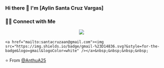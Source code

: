### Hi there 👋 I'm [Aylin Santa Cruz Vargas]

<!--
**AnthuA25/AnthuA25** is a ✨ _special_ ✨ repository because its `README.md` (this file) appears on your GitHub profile.

Here are some ideas to get you started:

- 🔭 I’m currently working on ...
- 🌱 I’m currently learning ...
- 👯 I’m looking to collaborate on ...
- 🤔 I’m looking for help with ...
- 💬 Ask me about ...
- 📫 How to reach me: ...
- 😄 Pronouns: ...
- ⚡ Fun fact: ...
-->

<h3> 🤝🏻 Connect with Me </h3>

<p align="center">
  <a target="_blank"href="linkedin.com/in/aylin-santa-cruz-vargas"><img src="https://img.shields.io/badge/linkedin-%230077B5.svg?&style=for-the-      badge&logo=linkedin&logoColor=white" /></a>&nbsp;&nbsp;&nbsp;&nbsp;
 
    <a href="mailto:santacruzaan@gmail.com"><img src="https://img.shields.io/badge/gmail-%23D14836.svg?&style=for-the-badge&logo=gmail&logoColor=white" /></a>&nbsp;&nbsp;&nbsp;&nbsp;
</p>


⭐️ From [@AnthuA25](https://github.com/AnthuA25)
